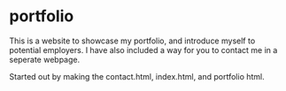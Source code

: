 # portfolio

This is a website to showcase my portfolio, and introduce myself to potential employers. I have also included a way for you to contact me in a seperate webpage.

Started out by making the contact.html, index.html, and portfolio html. 